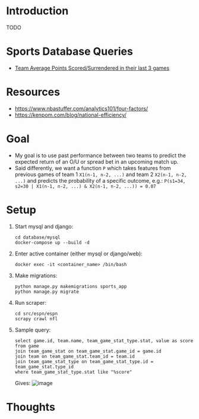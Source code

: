 # Introduction

TODO

# Sports Database Queries
* [Team Average Points Scored/Surrendered in their last 3 games](https://sportsdatabase.com/nba/query?output=default&sdql=date%2C+1*round%28A%28points%2C+N%3D3%29%2C+2%29%2C+1*round%28A%28o%3Apoints%2C+N%3D3%29%2C+2%29+%40+team+and+season%3E2005&submit=++S+D+Q+L+%21++)

# Resources
* https://www.nbastuffer.com/analytics101/four-factors/
* https://kenpom.com/blog/national-efficiency/

# Goal
* My goal is to use past performance between two teams to predict the expected return of an O/U or spread bet in an upcoming match up.
* Said differently, we want a function `P` which takes features from previous games of team 1 `X1(n-1, n-2, ...)` and team 2 `X2(n-1, n-2, ...)` and predicts the probability of a specific outcome, e.g.: `P(s1=34, s2=30 | X1(n-1, n-2, ...) & X2(n-1, n-2, ...)) = 0.07`

# Setup
1. Start mysql and django:
    ```
    cd database/mysql
    docker-compose up --build -d
    ```
2. Enter active container (either mysql or django/web):
    ```
    docker exec -it <container_name> /bin/bash
    ```
3. Make migrations:
    ```
    python manage.py makemigrations sports_app
    python manage.py migrate
    ```
4. Run scraper:
    ```
    cd src/espn/espn
    scrapy crawl nfl
    ```
5. Sample query:
    ```
    select game.id, team.name, team_game_stat_type.stat, value as score from game
    join team_game_stat on team_game_stat.game_id = game.id
    join team on team_game_stat.team_id = team.id
    join team_game_stat_type on team_game_stat_type.id = team_game_stat.type_id
    where team_game_stat_type.stat like "%score"
    ```
   Gives:
   ![image](https://user-images.githubusercontent.com/29719483/136532863-d655e02b-95de-475a-8600-80ef361c0c24.png)


# Thoughts
